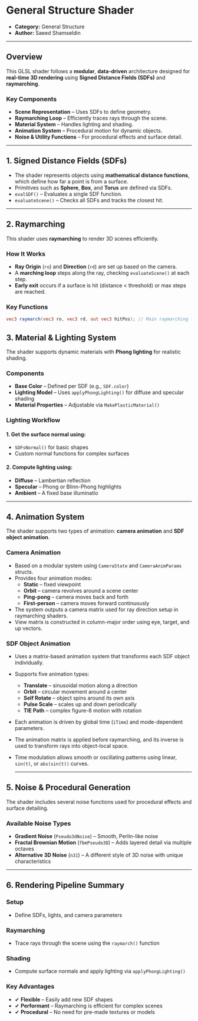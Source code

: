 # General Structure Shader

<!-- this one is to display the shader output either by locally storing in the directory under static/images/...
or, external link like of a github can be added -->

<!-- this is for locally stored images -->
<!-- <img src="image directory stored locally inside project" alt="TIE Fighter" width="400" height="225"> -->
<!-- this is for external  link  -->
<!-- <img src="https://......." width="400" alt="TIE Fighter Animation"> -->



<!-- this is for locally stored videos -->
<!-- <video controls width="640" height="360" >
  <source src="video path stored locally" type="video/mp4">
  Your browser does not support the video tag.
</video> -->

<!-- this is for external link, copy the embed code for given video and paste it here -->
<!-- <iframe width="640" height="360" 
  src="https://www.youtube.com/embed/VIDEO_ID" 
  title="TIE Fighter Shader Demo"
  frameborder="0" allowfullscreen></iframe> -->

- **Category:** General Structure
- **Author:** Saeed Shamseldin

---

## Overview

This GLSL shader follows a **modular**, **data-driven** architecture designed for **real-time 3D rendering** using **Signed Distance Fields (SDFs)** and **raymarching**.

### Key Components

- **Scene Representation** – Uses SDFs to define geometry.
- **Raymarching Loop** – Efficiently traces rays through the scene.
- **Material System** – Handles lighting and shading.
- **Animation System** – Procedural motion for dynamic objects.
- **Noise & Utility Functions** – For procedural effects and surface detail.

---

## 1. Signed Distance Fields (SDFs)

- The shader represents objects using **mathematical distance functions**, which define how far a point is from a surface.
- Primitives such as **Sphere**, **Box**, and **Torus** are defined via SDFs.
- `evalSDF()` – Evaluates a single SDF function.
- `evaluateScene()` – Checks all SDFs and tracks the closest hit.

---

## 2. Raymarching

This shader uses **raymarching** to render 3D scenes efficiently.

### How It Works

- **Ray Origin** (`ro`) and **Direction** (`rd`) are set up based on the camera.
- A **marching loop** steps along the ray, checking `evaluateScene()` at each step.
- **Early exit** occurs if a surface is hit (distance < threshold) or max steps are reached.

### Key Functions

```glsl
vec3 raymarch(vec3 ro, vec3 rd, out vec3 hitPos); // Main raymarching loop
```

## 3. Material & Lighting System

The shader supports dynamic materials with **Phong lighting** for realistic shading.

### Components

- **Base Color** – Defined per SDF (e.g., `SDF.color`)
- **Lighting Model** – Uses `applyPhongLighting()` for diffuse and specular shading
- **Material Properties** – Adjustable via `MakePlasticMaterial()`

### Lighting Workflow

#### 1. Get the surface normal using:
   - `SDFsNormal()` for basic shapes
   - Custom normal functions for complex surfaces
#### 2. Compute lighting using:
   - **Diffuse** – Lambertian reflection
   - **Specular** – Phong or Blinn-Phong highlights
   - **Ambient** – A fixed base illuminatio

   ---


## 4. Animation System

The shader supports two types of animation: **camera animation** and **SDF object animation**.

### Camera Animation

- Based on a modular system using `CameraState` and `CameraAnimParams` structs.
- Provides four animation modes:
  - **Static** – fixed viewpoint
  - **Orbit** – camera revolves around a scene center
  - **Ping-pong** – camera moves back and forth
  - **First-person** – camera moves forward continuously
- The system outputs a camera matrix used for ray direction setup in raymarching shaders.
- View matrix is constructed in column-major order using eye, target, and up vectors.

### SDF Object Animation

- Uses a matrix-based animation system that transforms each SDF object individually.
- Supports five animation types:
  - **Translate** – sinusoidal motion along a direction
  - **Orbit** – circular movement around a center
  - **Self Rotate** – object spins around its own axis
  - **Pulse Scale** – scales up and down periodically
  - **TIE Path** – complex figure-8 motion with rotation
- Each animation is driven by global time (`iTime`) and mode-dependent parameters.
- The animation matrix is applied before raymarching, and its inverse is used to transform rays into object-local space.
- Time modulation allows smooth or oscillating patterns using linear, `sin(t)`, or `abs(sin(t))` curves.

  ---

## 5. Noise & Procedural Generation

The shader includes several noise functions used for procedural effects and surface detailing.

### Available Noise Types

- **Gradient Noise** (`Pseudo3dNoise`) – Smooth, Perlin-like noise
- **Fractal Brownian Motion** (`fbmPseudo3D`) – Adds layered detail via multiple octaves
- **Alternative 3D Noise** (`n31`) – A different style of 3D noise with unique characteristics

---

## 6. Rendering Pipeline Summary

### Setup

- Define SDFs, lights, and camera parameters

### Raymarching

- Trace rays through the scene using the `raymarch()` function

### Shading

- Compute surface normals and apply lighting via `applyPhongLighting()`

### Key Advantages

- ✔ **Flexible** – Easily add new SDF shapes
- ✔ **Performant** – Raymarching is efficient for complex scenes
- ✔ **Procedural** – No need for pre-made textures or models


